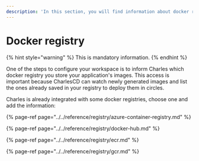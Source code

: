 ```yaml
---
description: 'In this section, you will find information about docker registry.'
---
```


# Docker registry

{% hint style="warning" %}
This is mandatory information.
{% endhint %}

One of the steps to configure your workspace is to inform Charles which docker registry you store your application's images. This access is important because CharlesCD can watch newly generated images and list the ones already saved in your registry to deploy them in circles.

Charles is already integrated with some docker registries, choose one and add the information:

{% page-ref page="../../reference/registry/azure-container-registry.md" %}

{% page-ref page="../../reference/registry/docker-hub.md" %}

{% page-ref page="../../reference/registry/ecr.md" %}

{% page-ref page="../../reference/registry/gcr.md" %}



